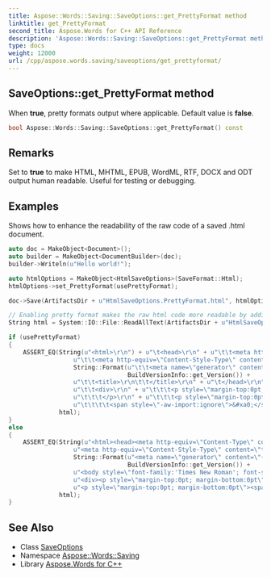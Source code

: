 ```yaml
---
title: Aspose::Words::Saving::SaveOptions::get_PrettyFormat method
linktitle: get_PrettyFormat
second_title: Aspose.Words for C++ API Reference
description: 'Aspose::Words::Saving::SaveOptions::get_PrettyFormat method. When true, pretty formats output where applicable. Default value is false in C++.'
type: docs
weight: 12000
url: /cpp/aspose.words.saving/saveoptions/get_prettyformat/
---
```

## SaveOptions::get_PrettyFormat method


When **true**, pretty formats output where applicable. Default value is **false**.

```cpp
bool Aspose::Words::Saving::SaveOptions::get_PrettyFormat() const
```

## Remarks


Set to **true** to make HTML, MHTML, EPUB, WordML, RTF, DOCX and ODT output human readable. Useful for testing or debugging.

## Examples



Shows how to enhance the readability of the raw code of a saved .html document. 
```cpp
auto doc = MakeObject<Document>();
auto builder = MakeObject<DocumentBuilder>(doc);
builder->Writeln(u"Hello world!");

auto htmlOptions = MakeObject<HtmlSaveOptions>(SaveFormat::Html);
htmlOptions->set_PrettyFormat(usePrettyFormat);

doc->Save(ArtifactsDir + u"HtmlSaveOptions.PrettyFormat.html", htmlOptions);

// Enabling pretty format makes the raw html code more readable by adding tab stop and new line characters.
String html = System::IO::File::ReadAllText(ArtifactsDir + u"HtmlSaveOptions.PrettyFormat.html");

if (usePrettyFormat)
{
    ASSERT_EQ(String(u"<html>\r\n") + u"\t<head>\r\n" + u"\t\t<meta http-equiv=\"Content-Type\" content=\"text/html; charset=utf-8\" />\r\n" +
                  u"\t\t<meta http-equiv=\"Content-Style-Type\" content=\"text/css\" />\r\n" +
                  String::Format(u"\t\t<meta name=\"generator\" content=\"{0} {1}\" />\r\n", BuildVersionInfo::get_Product(),
                                 BuildVersionInfo::get_Version()) +
                  u"\t\t<title>\r\n\t\t</title>\r\n" + u"\t</head>\r\n" + u"\t<body style=\"font-family:'Times New Roman'; font-size:12pt\">\r\n" +
                  u"\t\t<div>\r\n" + u"\t\t\t<p style=\"margin-top:0pt; margin-bottom:0pt\">\r\n" + u"\t\t\t\t<span>Hello world!</span>\r\n" +
                  u"\t\t\t</p>\r\n" + u"\t\t\t<p style=\"margin-top:0pt; margin-bottom:0pt\">\r\n" +
                  u"\t\t\t\t<span style=\"-aw-import:ignore\">&#xa0;</span>\r\n" + u"\t\t\t</p>\r\n" + u"\t\t</div>\r\n" + u"\t</body>\r\n</html>",
              html);
}
else
{
    ASSERT_EQ(String(u"<html><head><meta http-equiv=\"Content-Type\" content=\"text/html; charset=utf-8\" />") +
                  u"<meta http-equiv=\"Content-Style-Type\" content=\"text/css\" />" +
                  String::Format(u"<meta name=\"generator\" content=\"{0} {1}\" /><title></title></head>", BuildVersionInfo::get_Product(),
                                 BuildVersionInfo::get_Version()) +
                  u"<body style=\"font-family:'Times New Roman'; font-size:12pt\">" +
                  u"<div><p style=\"margin-top:0pt; margin-bottom:0pt\"><span>Hello world!</span></p>" +
                  u"<p style=\"margin-top:0pt; margin-bottom:0pt\"><span style=\"-aw-import:ignore\">&#xa0;</span></p></div></body></html>",
              html);
}
```

## See Also

* Class [SaveOptions](../)
* Namespace [Aspose::Words::Saving](../../)
* Library [Aspose.Words for C++](../../../)
